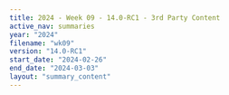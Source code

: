 ```yaml
---
title: 2024 - Week 09 - 14.0-RC1 - 3rd Party Content
active_nav: summaries
year: "2024"
filename: "wk09"
version: "14.0-RC1"
start_date: "2024-02-26"
end_date: "2024-03-03"
layout: "summary_content"
---
```

